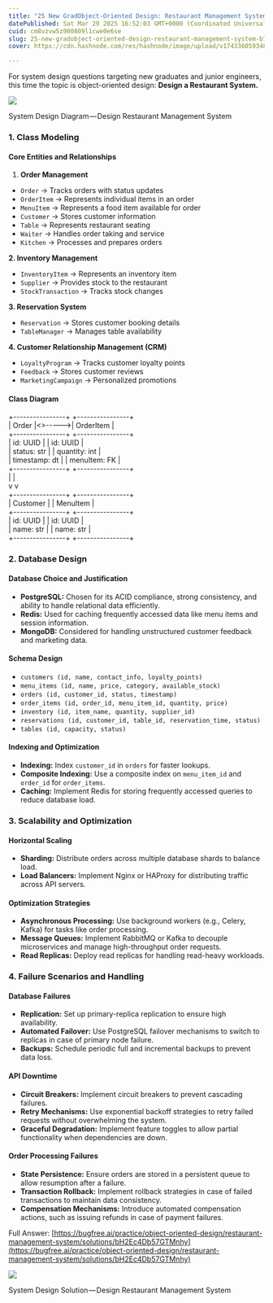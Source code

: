 ```yaml
---
title: "25 New GradObject-Oriented Design: Restaurant Management System"
datePublished: Sat Mar 29 2025 16:52:03 GMT+0000 (Coordinated Universal Time)
cuid: cm8vzvw5z000809l1cwe0e6se
slug: 25-new-gradobject-oriented-design-restaurant-management-system-b7af4f27d784
cover: https://cdn.hashnode.com/res/hashnode/image/upload/v1743360593483/9980f46d-f245-4c48-b2e4-bfa6de21033e.png

---
```


For system design questions targeting new graduates and junior engineers, this time the topic is object-oriented design: **Design a Restaurant System.**

![](https://cdn.hashnode.com/res/hashnode/image/upload/v1743360589650/e7e31ba2-ef4a-4ccf-a252-7057b780d4df.png)

System Design Diagram — Design Restaurant Management System

### 1\. Class Modeling

#### Core Entities and Relationships

1.  **Order Management**

*   `Order` → Tracks orders with status updates
*   `OrderItem` → Represents individual items in an order
*   `MenuItem` → Represents a food item available for order
*   `Customer` → Stores customer information
*   `Table` → Represents restaurant seating
*   `Waiter` → Handles order taking and service
*   `Kitchen` → Processes and prepares orders

**2\. Inventory Management**

*   `InventoryItem` → Represents an inventory item
*   `Supplier` → Provides stock to the restaurant
*   `StockTransaction` → Tracks stock changes

**3\. Reservation System**

*   `Reservation` → Stores customer booking details
*   `TableManager` → Manages table availability

**4\. Customer Relationship Management (CRM)**

*   `LoyaltyProgram` → Tracks customer loyalty points
*   `Feedback` → Stores customer reviews
*   `MarketingCampaign` → Personalized promotions

#### Class Diagram

+----------------+        +----------------+  
|    Order      |<>----->|   OrderItem    |  
+----------------+        +----------------+  
| id: UUID      |        | id: UUID      |  
| status: str   |        | quantity: int |  
| timestamp: dt |        | menuItem: FK  |  
+----------------+        +----------------+  
       |                              |  
       v                              v  
+----------------+        +----------------+  
|  Customer     |        |   MenuItem     |  
+----------------+        +----------------+  
| id: UUID      |        | id: UUID      |  
| name: str     |        | name: str     |  
+----------------+        +----------------+

### 2\. Database Design

#### Database Choice and Justification

*   **PostgreSQL:** Chosen for its ACID compliance, strong consistency, and ability to handle relational data efficiently.
*   **Redis:** Used for caching frequently accessed data like menu items and session information.
*   **MongoDB:** Considered for handling unstructured customer feedback and marketing data.

#### Schema Design

*   `customers (id, name, contact_info, loyalty_points)`
*   `menu_items (id, name, price, category, available_stock)`
*   `orders (id, customer_id, status, timestamp)`
*   `order_items (id, order_id, menu_item_id, quantity, price)`
*   `inventory (id, item_name, quantity, supplier_id)`
*   `reservations (id, customer_id, table_id, reservation_time, status)`
*   `tables (id, capacity, status)`

#### Indexing and Optimization

*   **Indexing:** Index `customer_id` in `orders` for faster lookups.
*   **Composite Indexing:** Use a composite index on `menu_item_id` and `order_id` for `order_items`.
*   **Caching:** Implement Redis for storing frequently accessed queries to reduce database load.

### 3\. Scalability and Optimization

#### Horizontal Scaling

*   **Sharding:** Distribute orders across multiple database shards to balance load.
*   **Load Balancers:** Implement Nginx or HAProxy for distributing traffic across API servers.

#### Optimization Strategies

*   **Asynchronous Processing:** Use background workers (e.g., Celery, Kafka) for tasks like order processing.
*   **Message Queues:** Implement RabbitMQ or Kafka to decouple microservices and manage high-throughput order requests.
*   **Read Replicas:** Deploy read replicas for handling read-heavy workloads.

### 4\. Failure Scenarios and Handling

#### Database Failures

*   **Replication:** Set up primary-replica replication to ensure high availability.
*   **Automated Failover:** Use PostgreSQL failover mechanisms to switch to replicas in case of primary node failure.
*   **Backups:** Schedule periodic full and incremental backups to prevent data loss.

#### API Downtime

*   **Circuit Breakers:** Implement circuit breakers to prevent cascading failures.
*   **Retry Mechanisms:** Use exponential backoff strategies to retry failed requests without overwhelming the system.
*   **Graceful Degradation:** Implement feature toggles to allow partial functionality when dependencies are down.

#### Order Processing Failures

*   **State Persistence:** Ensure orders are stored in a persistent queue to allow resumption after a failure.
*   **Transaction Rollback:** Implement rollback strategies in case of failed transactions to maintain data consistency.
*   **Compensation Mechanisms:** Introduce automated compensation actions, such as issuing refunds in case of payment failures.

Full Answer: [https://bugfree.ai/practice/object-oriented-design/restaurant-management-system/solutions/bH2Ec4Db57GTMnhy](https://bugfree.ai/practice/object-oriented-design/restaurant-management-system/solutions/bH2Ec4Db57GTMnhy)

![](https://cdn.hashnode.com/res/hashnode/image/upload/v1743360591611/8cdebe81-5e70-487b-90ae-8299c692a0b0.png)

System Design Solution — Design Restaurant Management System
